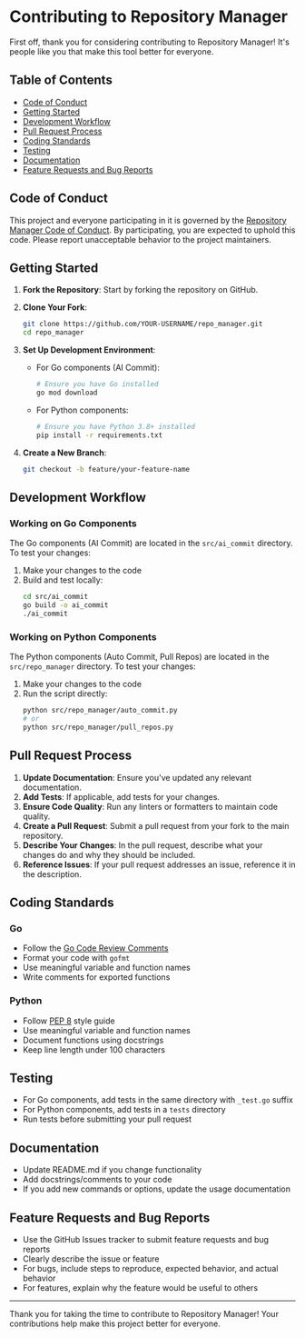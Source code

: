 # Contributing to Repository Manager

First off, thank you for considering contributing to Repository Manager! It's people like you that make this tool better for everyone.

## Table of Contents
- [Code of Conduct](#code-of-conduct)
- [Getting Started](#getting-started)
- [Development Workflow](#development-workflow)
- [Pull Request Process](#pull-request-process)
- [Coding Standards](#coding-standards)
- [Testing](#testing)
- [Documentation](#documentation)
- [Feature Requests and Bug Reports](#feature-requests-and-bug-reports)

## Code of Conduct

This project and everyone participating in it is governed by the [Repository Manager Code of Conduct](CODE_OF_CONDUCT.md). By participating, you are expected to uphold this code. Please report unacceptable behavior to the project maintainers.

## Getting Started

1. **Fork the Repository**: Start by forking the repository on GitHub.

2. **Clone Your Fork**: 
   ```bash
   git clone https://github.com/YOUR-USERNAME/repo_manager.git
   cd repo_manager
   ```

3. **Set Up Development Environment**:
   - For Go components (AI Commit):
     ```bash
     # Ensure you have Go installed
     go mod download
     ```
   - For Python components:
     ```bash
     # Ensure you have Python 3.8+ installed
     pip install -r requirements.txt
     ```

4. **Create a New Branch**: 
   ```bash
   git checkout -b feature/your-feature-name
   ```

## Development Workflow

### Working on Go Components

The Go components (AI Commit) are located in the `src/ai_commit` directory. To test your changes:

1. Make your changes to the code
2. Build and test locally:
   ```bash
   cd src/ai_commit
   go build -o ai_commit
   ./ai_commit
   ```

### Working on Python Components

The Python components (Auto Commit, Pull Repos) are located in the `src/repo_manager` directory. To test your changes:

1. Make your changes to the code
2. Run the script directly:
   ```bash
   python src/repo_manager/auto_commit.py
   # or
   python src/repo_manager/pull_repos.py
   ```

## Pull Request Process

1. **Update Documentation**: Ensure you've updated any relevant documentation.
2. **Add Tests**: If applicable, add tests for your changes.
3. **Ensure Code Quality**: Run any linters or formatters to maintain code quality.
4. **Create a Pull Request**: Submit a pull request from your fork to the main repository.
5. **Describe Your Changes**: In the pull request, describe what your changes do and why they should be included.
6. **Reference Issues**: If your pull request addresses an issue, reference it in the description.

## Coding Standards

### Go

- Follow the [Go Code Review Comments](https://github.com/golang/go/wiki/CodeReviewComments)
- Format your code with `gofmt`
- Use meaningful variable and function names
- Write comments for exported functions

### Python

- Follow [PEP 8](https://www.python.org/dev/peps/pep-0008/) style guide
- Use meaningful variable and function names
- Document functions using docstrings
- Keep line length under 100 characters

## Testing

- For Go components, add tests in the same directory with `_test.go` suffix
- For Python components, add tests in a `tests` directory
- Run tests before submitting your pull request

## Documentation

- Update README.md if you change functionality
- Add docstrings/comments to your code
- If you add new commands or options, update the usage documentation

## Feature Requests and Bug Reports

- Use the GitHub Issues tracker to submit feature requests and bug reports
- Clearly describe the issue or feature
- For bugs, include steps to reproduce, expected behavior, and actual behavior
- For features, explain why the feature would be useful to others

---

Thank you for taking the time to contribute to Repository Manager! Your contributions help make this project better for everyone.
